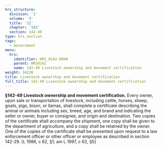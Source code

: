 ```yaml
---
hrs_structure:
  division: '1'
  volume: '3'
  title: '11'
  chapter: '142'
  section: 142-49
type: hrs_section
tags:
  - Government
menu:
  hrs:
    identifier: HRS_0142-0049
    parent: HRS0142
    name: 142-49 Livestock ownership and movement certification
weight: 34220
title: Livestock ownership and movement certification
full_title: 142-49 Livestock ownership and movement certification
---
```

**§142-49** **Livestock ownership and movement certification.** Every owner, upon sale or transportation of livestock, including cattle, horses, sheep, goats, pigs, bison, or llamas, shall complete a certificate describing the animal or animals including sex, breed, age, and brand and indicating the seller or owner, buyer or consignee, and origin and destination. Two copies of the certificate shall accompany the shipment, one copy shall be given to the department of agriculture, and a copy shall be retained by the owner. One of the copies of the certificate shall be presented upon request to a law enforcement officer or other officer or employee as described in section 142-29\. [L 1986, c 62, §1; am L 1997, c 62, §5]